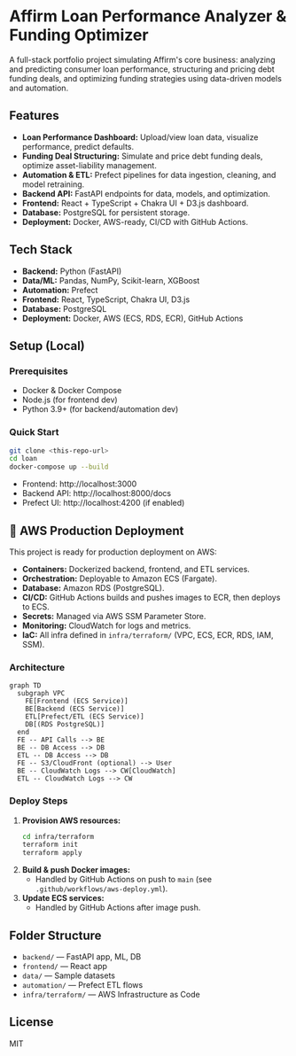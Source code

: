 # Affirm Loan Performance Analyzer & Funding Optimizer

A full-stack portfolio project simulating Affirm's core business: analyzing and predicting consumer loan performance, structuring and pricing debt funding deals, and optimizing funding strategies using data-driven models and automation.

## Features
- **Loan Performance Dashboard:** Upload/view loan data, visualize performance, predict defaults.
- **Funding Deal Structuring:** Simulate and price debt funding deals, optimize asset-liability management.
- **Automation & ETL:** Prefect pipelines for data ingestion, cleaning, and model retraining.
- **Backend API:** FastAPI endpoints for data, models, and optimization.
- **Frontend:** React + TypeScript + Chakra UI + D3.js dashboard.
- **Database:** PostgreSQL for persistent storage.
- **Deployment:** Docker, AWS-ready, CI/CD with GitHub Actions.

## Tech Stack
- **Backend:** Python (FastAPI)
- **Data/ML:** Pandas, NumPy, Scikit-learn, XGBoost
- **Automation:** Prefect
- **Frontend:** React, TypeScript, Chakra UI, D3.js
- **Database:** PostgreSQL
- **Deployment:** Docker, AWS (ECS, RDS, ECR), GitHub Actions

## Setup (Local)

### Prerequisites
- Docker & Docker Compose
- Node.js (for frontend dev)
- Python 3.9+ (for backend/automation dev)

### Quick Start
```bash
git clone <this-repo-url>
cd loan
docker-compose up --build
```

- Frontend: http://localhost:3000
- Backend API: http://localhost:8000/docs
- Prefect UI: http://localhost:4200 (if enabled)

## 🚀 AWS Production Deployment

This project is ready for production deployment on AWS:

- **Containers:** Dockerized backend, frontend, and ETL services.
- **Orchestration:** Deployable to Amazon ECS (Fargate).
- **Database:** Amazon RDS (PostgreSQL).
- **CI/CD:** GitHub Actions builds and pushes images to ECR, then deploys to ECS.
- **Secrets:** Managed via AWS SSM Parameter Store.
- **Monitoring:** CloudWatch for logs and metrics.
- **IaC:** All infra defined in `infra/terraform/` (VPC, ECS, ECR, RDS, IAM, SSM).

### Architecture

```mermaid
graph TD
  subgraph VPC
    FE[Frontend (ECS Service)]
    BE[Backend (ECS Service)]
    ETL[Prefect/ETL (ECS Service)]
    DB[(RDS PostgreSQL)]
  end
  FE -- API Calls --> BE
  BE -- DB Access --> DB
  ETL -- DB Access --> DB
  FE -- S3/CloudFront (optional) --> User
  BE -- CloudWatch Logs --> CW[CloudWatch]
  ETL -- CloudWatch Logs --> CW
```

### Deploy Steps
1. **Provision AWS resources:**
   ```bash
   cd infra/terraform
   terraform init
   terraform apply
   ```
2. **Build & push Docker images:**
   - Handled by GitHub Actions on push to `main` (see `.github/workflows/aws-deploy.yml`).
3. **Update ECS services:**
   - Handled by GitHub Actions after image push.

## Folder Structure
- `backend/` — FastAPI app, ML, DB
- `frontend/` — React app
- `data/` — Sample datasets
- `automation/` — Prefect ETL flows
- `infra/terraform/` — AWS Infrastructure as Code

## License
MIT 